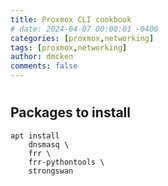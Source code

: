 ```yaml
---
title: Proxmox CLI cookbook
# date: 2024-04-07 00:00:01 -0400
categories: [proxmox,networking]
tags: [proxmox,networking]
author: dmcken
comments: false
---
```



#



## Packages to install

```
apt install
    dnsmasq \
    frr \
    frr-pythontools \
    strongswan
```


